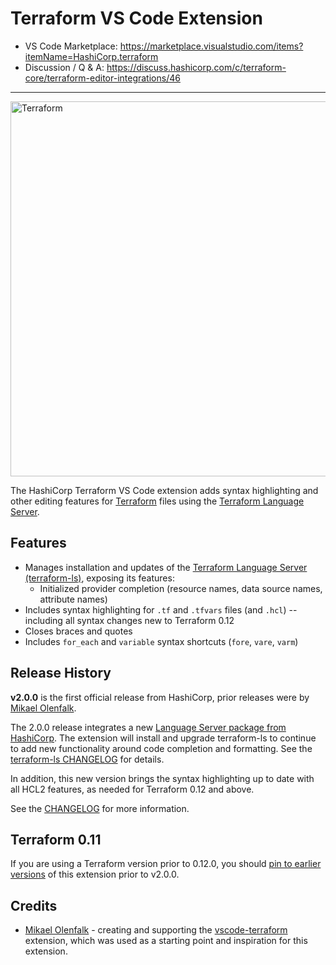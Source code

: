 # Terraform VS Code Extension

* VS Code Marketplace: https://marketplace.visualstudio.com/items?itemName=HashiCorp.terraform
* Discussion / Q & A: https://discuss.hashicorp.com/c/terraform-core/terraform-editor-integrations/46

---

<img alt="Terraform" src="https://www.terraform.io/assets/images/logo-hashicorp-3f10732f.svg" width="600px">

The HashiCorp Terraform VS Code extension adds syntax highlighting and other editing features for <a href="https://www.terraform.io/">Terraform</a> files using the [Terraform Language Server](https://github.com/hashicorp/terraform-ls).

## Features

- Manages installation and updates of the [Terraform Language Server (terraform-ls)](https://github.com/hashicorp/terraform-ls), exposing its features:
  - Initialized provider completion (resource names, data source names, attribute names)
- Includes syntax highlighting for `.tf` and `.tfvars` files (and `.hcl`) -- including all syntax changes new to Terraform 0.12
- Closes braces and quotes
- Includes `for_each` and `variable` syntax shortcuts (`fore`, `vare`, `varm`)

## Release History

**v2.0.0**  is the first official release from HashiCorp, prior releases were by [Mikael Olenfalk](https://github.com/mauve).

The 2.0.0 release integrates a new [Language Server package from HashiCorp](https://github.com/hashicorp/terraform-ls). The extension will install and upgrade terraform-ls to continue to add new functionality around code completion and formatting. See the [terraform-ls CHANGELOG](https://github.com/hashicorp/terraform-ls/blob/master/CHANGELOG.md) for details.

In addition, this new version brings the syntax highlighting up to date with all HCL2 features, as needed for Terraform 0.12 and above.

See the [CHANGELOG](https://github.com/hashicorp/terraform-vscode-extension-internal/blob/master/CHANGELOG.md) for more information.

## Terraform 0.11

If you are using a Terraform version prior to 0.12.0, you should [pin to earlier versions](https://code.visualstudio.com/updates/v1_30#_install-previous-versions) of this extension prior to v2.0.0.

## Credits

- [Mikael Olenfalk](https://github.com/mauve) - creating and supporting the [vscode-terraform](https://github.com/mauve/vscode-terraform) extension, which was used as a starting point and inspiration for this extension.
